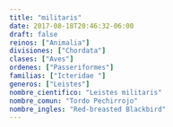 ```yaml
---
title: "militaris"
date: 2017-08-18T20:46:32-06:00
draft: false
reinos: ["Animalia"]
divisiones: ["Chordata"]
clases: ["Aves"]
ordenes: ["Passeriformes"]
familias: ["Icteridae "]
generos: ["Leistes"]
nombre_cientifico: "Leistes militaris"
nombre_comun: "Tordo Pechirrojo"
nombre_ingles: "Red-breasted Blackbird"
---
```

